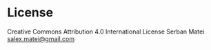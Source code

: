 # License
Creative Commons Attribution 4.0 International License
Serban Matei
salex.matei@gmail.com
